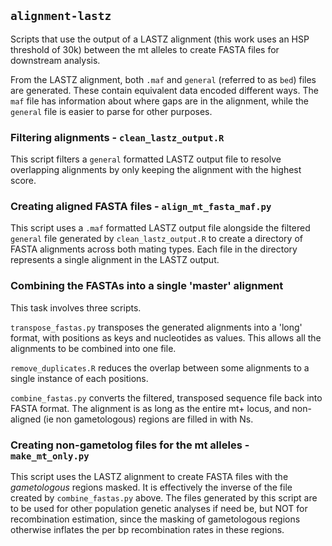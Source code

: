 
## `alignment-lastz`

Scripts that use the output of a LASTZ alignment (this work uses an HSP threshold of
30k) between the mt alleles to create FASTA files for downstream analysis.

From the LASTZ alignment, both `.maf` and `general` (referred to as `bed`) files
are generated. These contain equivalent data encoded different ways. 
The `maf` file has information about where gaps are in the alignment, while
the `general` file is easier to parse for other purposes. 

### Filtering alignments - `clean_lastz_output.R`

This script filters a `general` formatted LASTZ output file
to resolve overlapping alignments by only keeping the alignment with
the highest score.

### Creating aligned FASTA files - `align_mt_fasta_maf.py`

This script uses a `.maf` formatted LASTZ output file alongside
the filtered `general` file generated by `clean_lastz_output.R` to
create a directory of FASTA alignments across both mating types. Each file 
in the directory represents a single alignment in the LASTZ output.

### Combining the FASTAs into a single 'master' alignment

This task involves three scripts.

`transpose_fastas.py` transposes the generated alignments into a
'long' format, with positions as keys and nucleotides as values.
This allows all the alignments to be combined into one file.

`remove_duplicates.R` reduces the overlap between some alignments
to a single instance of each positions.

`combine_fastas.py` converts the filtered, transposed sequence file
back into FASTA format. The alignment is as long as the entire mt+ locus,
and non-aligned (ie non gametologous) regions are filled in with Ns.

### Creating non-gametolog files for the mt alleles - `make_mt_only.py`

This script uses the LASTZ alignment to create FASTA files with the
_gametologous_ regions masked. It is effectively the inverse of the
file created by `combine_fastas.py` above. The files generated by this
script are to be used for other population genetic analyses if need be,
but NOT for recombination estimation, since the masking of gametologous
regions otherwise inflates the per bp recombination rates in these regions.

